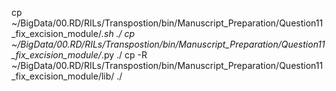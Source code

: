 cp ~/BigData/00.RD/RILs/Transpostion/bin/Manuscript_Preparation/Question11_fix_excision_module/*.sh ./
cp ~/BigData/00.RD/RILs/Transpostion/bin/Manuscript_Preparation/Question11_fix_excision_module/*.py ./
cp -R ~/BigData/00.RD/RILs/Transpostion/bin/Manuscript_Preparation/Question11_fix_excision_module/lib/ ./
